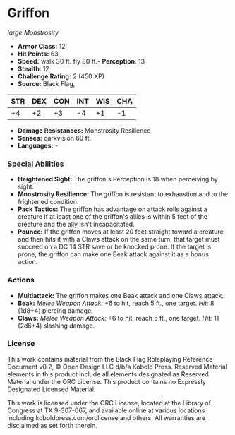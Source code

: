 # Griffon

*large* *Monstrosity*

- **Armor Class:** 12
- **Hit Points:** 63 
- **Speed:** walk 30 ft. fly 80 ft.- **Perception**: 13
- **Stealth**: 12
- **Challenge Rating:** 2 (450 XP)
- **Source:** Black Flag,

| STR | DEX | CON | INT | WIS | CHA |
| --- | --- | --- | --- | --- | --- |
| +4 | +2 | +3 | -4 | +1 | -1 |

- **Damage Resistances:** Monstrosity Resilience
- **Senses:** darkvision 60 ft.
- **Languages:** -

### Special Abilities

- **Heightened Sight:** The griffon's Perception is 18 when perceiving by sight.
- **Monstrosity Resilience:** The griffon is resistant to exhaustion and to the frightened condition.
- **Pack Tactics:** The griffon has advantage on attack rolls against a creature if at least one of the griffon's allies is within 5 feet of the creature and the ally isn't incapacitated.
- **Pounce:** If the griffon moves at least 20 feet straight toward a creature and then hits it with a Claws attack on the same turn, that target must succeed on a DC 14 STR save or be knocked prone. If the target is prone, the griffon can make one Beak attack against it as a bonus action.

### Actions

- **Multiattack:** The griffon makes one Beak attack and one Claws attack.
- **Beak:** _Melee Weapon Attack:_ +6 to hit, reach 5 ft., one target. _Hit:_ 8 (1d8+4) piercing damage.
- **Claws:** _Melee Weapon Attack:_ +6 to hit, reach 5 ft., one target. _Hit:_ 11 (2d6+4) slashing damage.


### License

This work contains material from the Black Flag Roleplaying Reference Document v0.2, © Open Design LLC d/b/a Kobold Press. Reserved Material elements in this product include all elements designated as Reserved Material under the ORC License. This product contains no Expressly Designated Licensed Material.

This work is licensed under the ORC License, located at the Library of Congress at TX 9-307-067, and available online at various locations including koboldpress.com/orclicense and others. All warranties are disclaimed as set forth therein.
